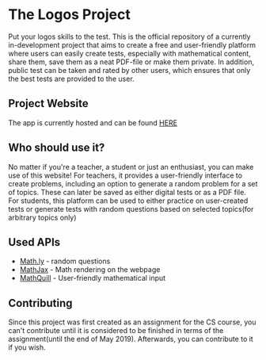 # The Logos Project

Put your logos skills to the test. This is the official repository of a currently in-development project that aims to create a free and user-friendly platform where users can easily create tests, especially with mathematical content, share them, save them as a neat PDF-file or make them private. In addition, public test can be taken and rated by other users, which ensures that only the best tests are provided to the user.

## Project Website

The app is currently hosted and can be found [HERE](http://35.231.156.45/)

## Who should use it?

No matter if you're a teacher, a student or just an enthusiast, you can make use of this website! For teachers, it provides a user-friendly interface to create problems, including an option to generate a random problem for a set of topics. These can later be saved as either digital tests or as a PDF file. For students, this platform can be used to either practice on user-created tests or generate tests with random questions based on selected topics(for arbitrary topics only)

## Used APIs

- [Math.ly](https://math.ly) - random questions
- [MathJax](https://www.mathjax.org/#about) - Math rendering on the webpage
- [MathQuill](http://mathquill.com/) - User-friendly mathematical input 

## Contributing
Since this project was first created as an assignment for the CS course, you can't contribute until it is considered to be finished in terms of the assignment(until the end of May 2019). Afterwards, you can contribute to it if you wish.
